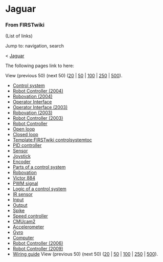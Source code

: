 

# Jaguar

### From FIRSTwiki

(List of links)

Jump to: navigation, search

&lt; [Jaguar](/index.php?title=Jaguar&redirect=no "Jaguar" )  

The following pages link to here:

View (previous 50) (next 50)
([20](/index.php?title=Special:Whatlinkshere/Jaguar&limit=20&from=0
"Special:Whatlinkshere/Jaguar" ) |
[50](/index.php?title=Special:Whatlinkshere/Jaguar&limit=50&from=0
"Special:Whatlinkshere/Jaguar" ) |
[100](/index.php?title=Special:Whatlinkshere/Jaguar&limit=100&from=0
"Special:Whatlinkshere/Jaguar" ) |
[250](/index.php?title=Special:Whatlinkshere/Jaguar&limit=250&from=0
"Special:Whatlinkshere/Jaguar" ) |
[500](/index.php?title=Special:Whatlinkshere/Jaguar&limit=500&from=0
"Special:Whatlinkshere/Jaguar" )).

  * [Control system](Control_system "Control system" )
  * [Robot Controller (2004)](Robot_Controller_%282004%29 "Robot Controller \(2004\)" )
  * [Robovation (2004)](Robovation_%282004%29 "Robovation \(2004\)" )
  * [Operator Interface](operator-interface)
  * [Operator Interface (2003)](Operator_Interface_%282003%29 "Operator Interface \(2003\)" )
  * [Robovation (2003)](Robovation_%282003%29 "Robovation \(2003\)" )
  * [Robot Controller (2003)](Robot_Controller_%282003%29 "Robot Controller \(2003\)" )
  * [Robot Controller](robot-controller)
  * [Open loop](Open_loop "Open loop" )
  * [Closed loop](Closed_loop "Closed loop" )
  * [Template:FIRSTwiki controlsystemtoc](Template:FIRSTwiki_controlsystemtoc "Template:FIRSTwiki controlsystemtoc" )
  * [PID controller](PID_controller "PID controller" )
  * [Sensor](sensor)
  * [Joystick](joystick)
  * [Encoder](Encoder "Encoder" )
  * [Parts of a control system](Parts_of_a_control_system "Parts of a control system" )
  * [Robovation](robovation)
  * [Victor 884](victor-884)
  * [PWM signal](PWM_signal "PWM signal" )
  * [Logic of a control system](Logic_of_a_control_system "Logic of a control system" )
  * [IR sensor](IR_sensor "IR sensor" )
  * [Input](Input "Input" )
  * [Output](Output "Output" )
  * [Spike](spike-relay)
  * [Speed controller](Speed_controller "Speed controller" )
  * [CMUcam2](CMUcam2 "CMUcam2" )
  * [Accelerometer](Accelerometer "Accelerometer" )
  * [Gyro](gyro)
  * [Computer](Computer "Computer" )
  * [Robot Controller (2006)](Robot_Controller_%282006%29 "Robot Controller \(2006\)" )
  * [Robot Controller (2009)](Robot_Controller_%282009%29 "Robot Controller \(2009\)" )
  * [Wiring guide](Wiring_guide "Wiring guide" )
View (previous 50) (next 50)
([20](/index.php?title=Special:Whatlinkshere/Jaguar&limit=20&from=0
"Special:Whatlinkshere/Jaguar" ) |
[50](/index.php?title=Special:Whatlinkshere/Jaguar&limit=50&from=0
"Special:Whatlinkshere/Jaguar" ) |
[100](/index.php?title=Special:Whatlinkshere/Jaguar&limit=100&from=0
"Special:Whatlinkshere/Jaguar" ) |
[250](/index.php?title=Special:Whatlinkshere/Jaguar&limit=250&from=0
"Special:Whatlinkshere/Jaguar" ) |
[500](/index.php?title=Special:Whatlinkshere/Jaguar&limit=500&from=0
"Special:Whatlinkshere/Jaguar" )).

